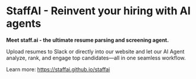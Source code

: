 # StaffAI - Reinvent your hiring with AI agents
**Meet staff.ai - the ultimate resume parsing and screening agent.**

Upload resumes to Slack or directly into our website and let our AI Agent analyze, rank, and engage top candidates—all in one seamless workflow.

Learn more: https://staffai.github.io/staffai
